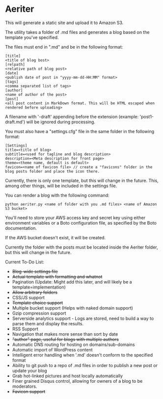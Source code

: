 Aeriter
=======

This will generate a static site and upload it to Amazon S3.

The utility takes a folder of .md files and generates a blog based on the template you've specified.

The files must end in ".md" and be in the following format:

    [title]
    <title of blog bost>
    [relpath]
    <relative path of blog post>
    [date]
    <publish date of post in "yyyy-mm-dd-HH:MM" format>
    [tags]
    <comma separated list of tags>
    [author]
    <name of author of the post>
    [post]
    <all post content in MarkDown format. This will be HTML escaped when rendered before uploading>

A filename with '-draft' appending before the extension (example: 'post1-draft.md') will be ignored during processing.

You must also have a "settings.cfg" file in the same folder in the following format:

    [Settings]
    title=<title of blog>
    subtitle=<used for tagline and blog description>
    description=<Meta description for front page>
    theme=<theme name, default is default>
    favicon=<name of favicon file> // create a "favicons" folder in the blog posts folder and place the icon there.

Currently, there is only one template, but this will change in the future. This, among other things, will be included in the settings file.

You can render a blog with the following command:

    python aeriter.py <name of folder with you .md files> <name of Amazon S3 bucket>

You'll need to store your AWS access key and secret key using either environment variables or a Boto configuration file, as specified by the Boto documentation.

If the AWS bucket doesn't exist, it will be created.

Currently the folder with the posts must be located inside the Aeriter folder, but this will change in the future.

Current To-Do List:
- ~~Blog-wide settings file~~
- ~~Actual template with formatting and whatnot~~
- Pagination (Update: Might add this later, and will likely be a template=implementation)
- ~~Allow arbitrary folders~~
- CSS/JS support
- ~~Template choice support~~
- Multiple bucket support (Helps with naked domain support)
- Gzip compression support
- Serverside analytics support - Logs are stored, need to build a way to parse them and display the results.
- RSS Support
- Navigation that makes more sense than sort by date
- ~~"author" page, useful for blogs with multiple authors~~
- Automatic DNS routing for hosting on domains/sub-domains
- Automatic import of WordPress content
- Intelligent error handling when '<post>.md' doesn't conform to the specified format
- Ability to git push to a repo of .md files in order to publish a new post or update your blog
- Grab hot-linked pictures and host locally automatically
- Finer grained Disqus control, allowing for owners of a blog to be moderators.
- ~~Favicon support~~
